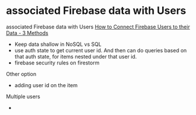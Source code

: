 # associated Firebase data with Users

associated Firebase data with Users [How to Connect Firebase Users to their Data - 3 Methods](https://youtu.be/2ciHixbc4HE)

* Keep data shallow in NoSQL vs SQL
* use auth state to get current user id. And then can do queries based on that auth state, for items nested under that user id.
* firebase security rules on firestorm

Other option

* adding user id on the item 

Multiple users

* 

